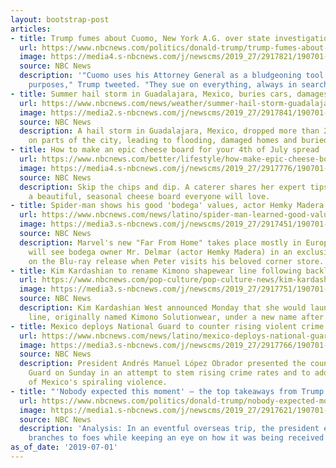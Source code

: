 ```yaml
---
layout: bootstrap-post
articles:
- title: Trump fumes about Cuomo, New York A.G. over state investigations
  url: https://www.nbcnews.com/politics/donald-trump/trump-fumes-about-cuomo-new-york-g-over-state-investigations-n1025316
  image: https://media4.s-nbcnews.com/j/newscms/2019_27/2917821/190701-donald-trump-cs-105p_3b3b85efbf9fc1baef04b8bf87cd92f0.nbcnews-fp-1200-630.jpg
  source: NBC News
  description: '"Cuomo uses his Attorney General as a bludgeoning tool for his own
    purposes," Trump tweeted. "They sue on everything, always in search of a crime."'
- title: Summer hail storm in Guadalajara, Mexico, buries cars, damages houses
  url: https://www.nbcnews.com/news/weather/summer-hail-storm-guadalajara-mexico-buries-cars-damages-houses-n1025321
  image: https://media2.s-nbcnews.com/j/newscms/2019_27/2917841/190701-guadalajara-hail-storm-cs-115p_9ee97b658d15b3e2847b7d3416054544.nbcnews-fp-1200-630.jpg
  source: NBC News
  description: A hail storm in Guadalajara, Mexico, dropped more than 2 feet of ice
    on parts of the city, leading to flooding, damaged homes and buried cars.
- title: How to make an epic cheese board for your 4th of July spread
  url: https://www.nbcnews.com/better/lifestyle/how-make-epic-cheese-board-less-30-minutes-ncna1023386
  image: https://media4.s-nbcnews.com/j/newscms/2019_27/2917776/190701-cheese-board-stock-cs-1216p_1463617477c3db4b38c1d868550a73ed.nbcnews-fp-1200-630.jpg
  source: NBC News
  description: Skip the chips and dip. A caterer shares her expert tips for creating
    a beautiful, seasonal cheese board everyone will love.
- title: Spider-man shows his good 'bodega' values, actor Hemky Madera says
  url: https://www.nbcnews.com/news/latino/spider-man-learned-good-values-his-neighborhood-bodega-actor-hemky-n1025196
  image: https://media3.s-nbcnews.com/j/newscms/2019_27/2917451/190701-hemky-madera-bodega-cs-953a_79c456efd0a47796b98d72c7a4432db0.nbcnews-fp-1200-630.jpg
  source: NBC News
  description: Marvel's new "Far From Home" takes place mostly in Europe, but fans
    will see bodega owner Mr. Delmar (actor Hemky Madera) in an exclusive short film
    on the Blu-ray release when Peter visits his beloved corner store.
- title: Kim Kardashian to rename Kimono shapewear line following backlash
  url: https://www.nbcnews.com/pop-culture/pop-culture-news/kim-kardashian-rename-kimono-shapewear-line-following-backlash-n1025276
  image: https://media3.s-nbcnews.com/j/newscms/2019_27/2917751/190701-kim-kardashian-se-1142a_2b509a46fb813cf971dfd31bb1215355.nbcnews-fp-1200-630.jpg
  source: NBC News
  description: Kim Kardashian West announced Monday that she would launch her shapewear
    line, originally named Kimono Solutionwear, under a new name after facing backlash.
- title: Mexico deploys National Guard to counter rising violent crime
  url: https://www.nbcnews.com/news/latino/mexico-deploys-national-guard-counter-rising-violent-crime-n1025296
  image: https://media3.s-nbcnews.com/j/newscms/2019_27/2917766/190701-mexico-national-guard-se-1147a_eeff758502b74bc031f42f28be62b61c.nbcnews-fp-1200-630.jpg
  source: NBC News
  description: President Andrés Manuel López Obrador presented the country's new National
    Guard on Sunday in an attempt to stem rising crime rates and to address the causes
    of Mexico's spiraling violence.
- title: "'Nobody expected this moment' — the top takeaways from Trump's trip to Asia"
  url: https://www.nbcnews.com/politics/donald-trump/nobody-expected-moment-top-takeaways-trump-s-trip-asia-n1025291
  image: https://media1.s-nbcnews.com/j/newscms/2019_27/2917621/190701-trump-air-force-one-mn-1050_e81c61f07f208cc0a02b6bc17f89ecfa.nbcnews-fp-1200-630.jpg
  source: NBC News
  description: 'Analysis: In an eventful overseas trip, the president extended olive
    branches to foes while keeping an eye on how it was being received back home.'
as_of_date: '2019-07-01'
---
```


